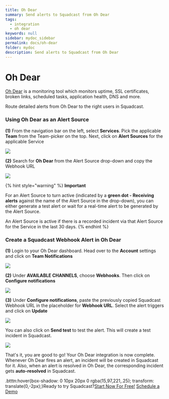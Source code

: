 ```yaml
---
title: Oh Dear
summary: Send alerts to Squadcast from Oh Dear
tags:
  - integration
  - oh dear
keywords: null
sidebar: mydoc_sidebar
permalink: docs/oh-dear
folder: mydoc
description: Send alerts to Squadcast from Oh Dear
---
```


# Oh Dear

[Oh Dear](https://ohdear.app/) is a monitoring tool which monitors uptime, SSL certificates, broken links, scheduled tasks, application health, DNS and more.

Route detailed alerts from Oh Dear to the right users in Squadcast.

### Using Oh Dear as an Alert Source

**(1)** From the navigation bar on the left, select **Services**. Pick the applicable **Team** from the Team-picker on the top. Next, click on **Alert Sources** for the applicable Service

![](../../.gitbook/assets/alert\_source\_1.png)

**(2)** Search for **Oh Dear** from the Alert Source drop-down and copy the Webhook URL

![](../../.gitbook/assets/oh\_dear\_1.png)

{% hint style="warning" %}
**Important**

For an Alert Source to turn active (indicated by a **green dot - Receiving alerts** against the name of the Alert Source in the drop-down), you can either generate a test alert or wait for a real-time alert to be generated by the Alert Source.

An Alert Source is active if there is a recorded incident via that Alert Source for the Service in the last 30 days.
{% endhint %}

### Create a Squadcast Webhook Alert in Oh Dear

**(1)** Login to your Oh Dear dashboard. Head over to the **Account** settings and click on **Team Notifications**

![](../../.gitbook/assets/oh\_dear\_2.png)

**(2)** Under **AVAILABLE CHANNELS**, choose **Webhooks**. Then click on **Configure notifications**

![](../../.gitbook/assets/oh\_dear\_3.png)

**(3)** Under **Configure notifications**, paste the previously copied Squadcast Webhook URL in the placeholder for **Webhook URL**. Select the alert triggers and click on **Update**

![](../../.gitbook/assets/oh\_dear\_4.png)

You can also click on **Send test** to test the alert. This will create a test incident in Squadcast.

![](../../.gitbook/assets/oh\_dear\_5.png)

That's it, you are good to go! Your Oh Dear integration is now complete. Whenever Oh Dear fires an alert, an incident will be created in Squadcast for it. Also, when an alert is resolved in Oh Dear, the corresponding incident gets **auto-resolved** in Squadcast.

.btttn:hover{box-shadow: 0 10px 20px 0 rgba(15,97,221,.25); transform: translate(0,-2px);}Ready to try Squadcast?[Start Now For Free!](https://app.squadcast.com/register) [Schedule a Demo](https://calendly.com/renuka-squadcast/30min)
